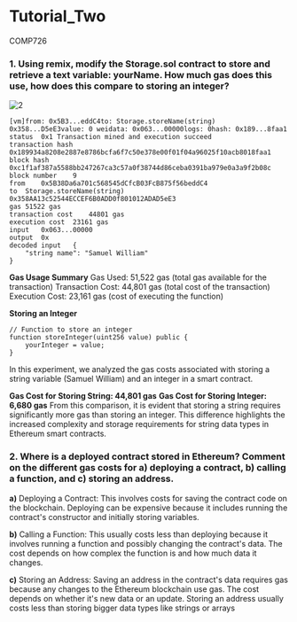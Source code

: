 # Tutorial_Two
 COMP726

### 1. Using remix, modify the Storage.sol contract to store and retrieve a text variable: yourName. How much gas does this use, how does this compare to storing an integer?

![2](https://github.com/user-attachments/assets/17094291-8cf8-49a9-9ff2-a631f94dabb9)

```
[vm]from: 0x5B3...eddC4to: Storage.storeName(string) 0x358...D5eE3value: 0 weidata: 0x063...00000logs: 0hash: 0x189...8faa1
status	0x1 Transaction mined and execution succeed
transaction hash	0x189934a8208e2887e8786bcfa6f7c50e378e00f01f04a96025f10acb8018faa1
block hash	0xc1f1af387a5588bb247267ca3c57a0f38744d86ceba0391ba979e0a3a9f2b08c
block number	9
from	0x5B38Da6a701c568545dCfcB03FcB875f56beddC4
to	Storage.storeName(string) 0x358AA13c52544ECCEF6B0ADD0f801012ADAD5eE3
gas	51522 gas
transaction cost	44801 gas 
execution cost	23161 gas 
input	0x063...00000
output	0x
decoded input	{
	"string name": "Samuel William"
}

```
**Gas Usage Summary**
Gas Used: 51,522 gas (total gas available for the transaction)
Transaction Cost: 44,801 gas (total cost of the transaction)
Execution Cost: 23,161 gas (cost of executing the function)

**Storing an Integer**

```
// Function to store an integer
function storeInteger(uint256 value) public {
    yourInteger = value;
}

```

In this experiment, we analyzed the gas costs associated with storing a string variable (Samuel William) and an integer in a smart contract.

**Gas Cost for Storing String: 44,801 gas**
**Gas Cost for Storing Integer: 6,680 gas**
From this comparison, it is evident that storing a string requires significantly more gas than storing an integer. This difference highlights the increased complexity and storage requirements for string data types in Ethereum smart contracts.

### 2. Where is a deployed contract stored in Ethereum? Comment on the different gas costs for a) deploying a contract, b) calling a function, and c) storing an address.


**a)** Deploying a Contract: This involves costs for saving the contract code on the blockchain. Deploying can be expensive because it includes running the contract's constructor and initially storing variables.

**b)** Calling a Function: This usually costs less than deploying because it involves running a function and possibly changing the contract's data. The cost depends on how complex the function is and how much data it changes.

**c)** Storing an Address: Saving an address in the contract's data requires gas because any changes to the Ethereum blockchain use gas. The cost depends on whether it's new data or an update. Storing an address usually costs less than storing bigger data types like strings or arrays


